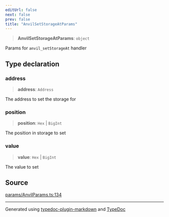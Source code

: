 ```yaml
---
editUrl: false
next: false
prev: false
title: "AnvilSetStorageAtParams"
---
```


> **AnvilSetStorageAtParams**: `object`

Params for `anvil_setStorageAt` handler

## Type declaration

### address

> **address**: `Address`

The address to set the storage for

### position

> **position**: `Hex` \| `BigInt`

The position in storage to set

### value

> **value**: `Hex` \| `BigInt`

The value to set

## Source

[params/AnvilParams.ts:134](https://github.com/evmts/tevm-monorepo/blob/main/vm/api/src/params/AnvilParams.ts#L134)

***
Generated using [typedoc-plugin-markdown](https://www.npmjs.com/package/typedoc-plugin-markdown) and [TypeDoc](https://typedoc.org/)

